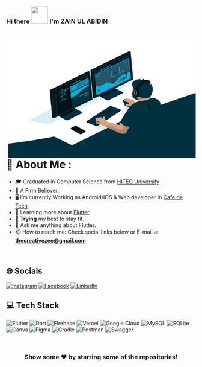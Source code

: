 ### Hi there <img src="https://raw.githubusercontent.com/nixin72/nixin72/master/wave.gif" height="45" width="45"/> I'm  ZAIN UL ABIDIN

<br>

<img align="right" alt="GIF" src="code.gif" width="500" height="320" />

# 💫 About Me :
- 🎓 Graduated in Computer Science from [HITEC University](https://www.hitecuni.edu.pk/)
- 🕋 A Firm Believer.
- 🖥️ I’m currently Working as Android/IOS & Web developer in [Cafe de Tech]()
- 🌱 Learning more about [Flutter](https://flutter.dev/)
- 💪 <b>Trying</b> my best to stay fit.
- 💬 Ask me anything about Flutter.
- 📫 How to reach me: Check social links below or E-mail at <b>thecreativezee@gmail.com</b>

<br>

## 🌐 Socials
[![Instagram](https://img.shields.io/badge/Instagram-E4405F?style=for-the-badge&logo=instagram&logoColor=white)](https://instagram.com/zayni_379) [![Facebook](https://img.shields.io/badge/Facebook-1877F2?style=for-the-badge&logo=facebook&logoColor=white)](https://www.facebook.com/the.creative.zee) [![LinkedIn](https://img.shields.io/badge/LinkedIn-0077B5?style=for-the-badge&logo=linkedin&logoColor=white)](https://linkedin.com/in/zain-ul-abidin-782b2219a)


## 💻 Tech Stack
![Flutter](https://img.shields.io/badge/Flutter-%2302569B.svg?style=for-the-badge&logo=Flutter&logoColor=white) ![Dart](https://img.shields.io/badge/dart-%230175C2.svg?style=for-the-badge&logo=dart&logoColor=white) ![Firebase](https://img.shields.io/badge/firebase-%23039BE5.svg?style=for-the-badge&logo=firebase) ![Vercel](https://img.shields.io/badge/vercel-%23000000.svg?style=for-the-badge&logo=vercel&logoColor=white) ![Google Cloud](https://img.shields.io/badge/Google%20Cloud-%234285F4.svg?style=for-the-badge&logo=google-cloud&logoColor=white) ![MySQL](https://img.shields.io/badge/mysql-%2300f.svg?style=for-the-badge&logo=mysql&logoColor=white) ![SQLite](https://img.shields.io/badge/sqlite-%2307405e.svg?style=for-the-badge&logo=sqlite&logoColor=white) ![Canva](https://img.shields.io/badge/Canva-%2300C4CC.svg?style=for-the-badge&logo=Canva&logoColor=white) ![Figma](https://img.shields.io/badge/figma-%23F24E1E.svg?style=for-the-badge&logo=figma&logoColor=white) ![Gradle](https://img.shields.io/badge/Gradle-02303A.svg?style=for-the-badge&logo=Gradle&logoColor=white) ![Postman](https://img.shields.io/badge/Postman-FF6C37?style=for-the-badge&logo=postman&logoColor=white) ![Swagger](https://img.shields.io/badge/-Swagger-%23Clojure?style=for-the-badge&logo=swagger&logoColor=white)

<br>

<div align="center">

### Show some ❤️ by starring some of the repositories!

</div>
